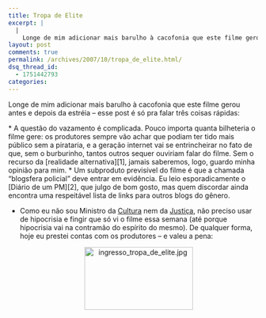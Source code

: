 ```yaml
---
title: Tropa de Elite
excerpt: |
  |
    Longe de mim adicionar mais barulho à cacofonia que este filme gerou antes e depois da estréia - esse post é só pra falar três coisas rápidas: A questão do vazamento é complicada. Pouco importa quanta bilheteria o filme gere:...
layout: post
comments: true
permalink: /archives/2007/10/tropa_de_elite.html/
dsq_thread_id:
  - 1751442793
categories:
---
```

Longe de mim adicionar mais barulho à cacofonia que este filme gerou antes e depois da estréia &#8211; esse post é só pra falar três coisas rápidas:

</p>
*   A questão do vazamento é complicada. Pouco importa quanta bilheteria o filme gere: os produtores sempre vão achar que podiam ter tido mais público sem a pirataria, e a geração internet vai se entrincheirar no fato de que, sem o burburinho, tantos outros sequer ouviriam falar do filme. Sem o recurso da [realidade alternativa][1], jamais saberemos, logo, guardo minha opinião para mim.
*   Um subproduto previsível do filme é que a chamada &#8220;blogsfera policial&#8221; deve entrar em evidência. Eu leio esporadicamente o [Diário de um PM][2], que julgo de bom gosto, mas quem discordar ainda encontra uma respeitável lista de links para outros blogs do gênero.

*   Como eu não sou Ministro da [Cultura][3] nem da [Justiça][4], não preciso usar de hipocrisia e fingir que só vi o filme essa semana (até porque hipocrisia vai na contramão do espírito do mesmo). De qualquer forma, hoje eu prestei contas com os produtores &#8211; e valeu a pena:<span class="mt-enclosure mt-enclosure-image"></p> <p>
      <img alt="ingresso_tropa_de_elite.jpg" src="//chester.me/archives/img/ingresso_tropa_de_elite.jpg" width="219" height="127" class="mt-image-center" style="text-align: center; display: block; margin: 0 auto 20px;" /></span></li> <p>
        </ul>
      </p>

 [1]: http://en.wikipedia.org/wiki/What_If_%28comics%29
 [2]: http://diariodeumpm.net/
 [3]: http://omedi.net/?p=262
 [4]: http://www.veredictum.adv.br/blog/2007/09/27/pirataria-incentivada-ministro-da-justia-j-assistiu-ao-fiilme-tropa-de-elite/
